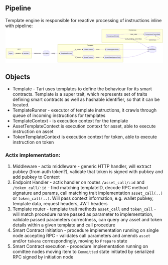 ## Pipeline

Template engine is responsible for reactive processing of instructions inline with pipeline:
![Instructions pipeline MVP](../instructions/pipeline.mmd.svg)

## Objects

- Template - Tari uses templates to define the behaviour for its smart contracts. Template is a super trait, which represents set of traits defining smart contracts as well as hashable identifier, so that it can be located.
- TemplateRunner - executor of template instructions, it crawls through queue of incoming instructions for templates
- TemplateContext - is execution context for the template
- AssetTemplateContext is execution context for asset, able to execute instruction on asset
- TokenTemplateContext is execution context for token, able to execute instruction on token

### Actix implementation:

1. Middleware - actix middleware - generic HTTP handler, will extract pubkey (from auth token?), validate that token is signed with pubkey and add pubkey to Context
2. Endpoint Handler - actix handler on routes `/asset_call/:id` and `/token_call/:id` - find matching templateID, decode RPC method signature and params, call matching trait implementation `asset_call(..)` or `token_call(..)`. Will pass context information, e.g. wallet pubkey, template data, request headers, JWT headers
3. Template router - template trait methods `asset_call` and `token_call` - will match procedure name passed as parameter to implementation, validate passed parameters correctness, can query any asset and token details within a given template and call procedure
4. Smart Contract initiation - procedure implementation running on single node accepting RPC - validates call parameters and amends `asset` and/or `tokens` correspondingly, moving to `Prepare` state
5. Smart Contract execution - procedure implementation running on comittee nodes moving item to `Committed` state initiated by serialized RPC signed by initiation node
